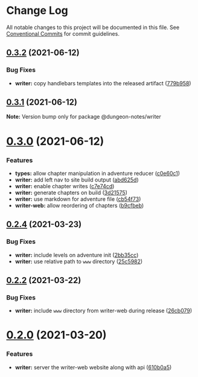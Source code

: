 # Change Log

All notable changes to this project will be documented in this file.
See [Conventional Commits](https://conventionalcommits.org) for commit guidelines.

## [0.3.2](https://github.com/kanej/dungeon-notes/compare/v0.3.1...v0.3.2) (2021-06-12)

### Bug Fixes

- **writer:** copy handlebars templates into the released artifact ([779b958](https://github.com/kanej/dungeon-notes/commit/779b958904dcda6d3be8bf2761d5f012acefbfaa))

## [0.3.1](https://github.com/kanej/dungeon-notes/compare/v0.3.0...v0.3.1) (2021-06-12)

**Note:** Version bump only for package @dungeon-notes/writer

# [0.3.0](https://github.com/kanej/dungeon-notes/compare/v0.2.6...v0.3.0) (2021-06-12)

### Features

- **types:** allow chapter manipulation in adventure reducer ([c0e60c1](https://github.com/kanej/dungeon-notes/commit/c0e60c1d5d75c35cbacaf7ee47471ac3ad922e49))
- **writer:** add left nav to site build output ([abd625d](https://github.com/kanej/dungeon-notes/commit/abd625d07a48f42151c4a457fcc25345edd06dcb))
- **writer:** enable chapter writes ([c7e74cd](https://github.com/kanej/dungeon-notes/commit/c7e74cd1471be2be267719831838625b2f6793a9))
- **writer:** generate chapters on build ([3d21575](https://github.com/kanej/dungeon-notes/commit/3d215751865df886ec7ecda898948b62870aa16c))
- **writer:** use markdown for adventure file ([cb54f73](https://github.com/kanej/dungeon-notes/commit/cb54f737426d3535699a2a502d38c2a88f609866))
- **writer-web:** allow reordering of chapters ([b9cfbeb](https://github.com/kanej/dungeon-notes/commit/b9cfbeb5c8432ecee66e392b6eac192e27e3247b))

## [0.2.4](https://github.com/kanej/dungeon-notes/compare/v0.2.3...v0.2.4) (2021-03-23)

### Bug Fixes

- **writer:** include levels on adventure init ([2bb35cc](https://github.com/kanej/dungeon-notes/commit/2bb35ccaa4930fb7ae44845e8b795e99e13c0d01))
- **writer:** use relative path to `www` directory ([25c5982](https://github.com/kanej/dungeon-notes/commit/25c5982d2e9b304944e31c1e72aa6788940a24fa))

## [0.2.2](https://github.com/kanej/dungeon-notes/compare/v0.2.1...v0.2.2) (2021-03-22)

### Bug Fixes

- **writer:** include `www` directory from writer-web during release ([26cb079](https://github.com/kanej/dungeon-notes/commit/26cb079b740b6a84e42beb006788187bff2144fb))

# [0.2.0](https://github.com/kanej/dungeon-notes/compare/v0.0.2...v0.2.0) (2021-03-20)

### Features

- **writer:** server the writer-web website along with api ([610b0a5](https://github.com/kanej/dungeon-notes/commit/610b0a5a419533f85ff15594b60f21e58720659a))
